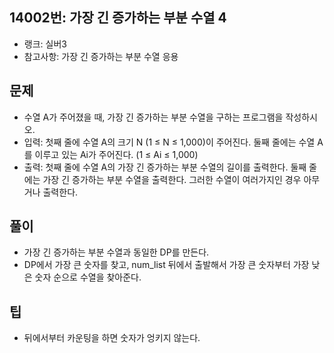 <h2>14002번: 가장 긴 증가하는 부분 수열 4</h2>
<ul>
  <li>랭크: 실버3</li>
  <li>참고사항: 가장 긴 증가하는 부분 수열 응용</li>
</ul>
<h2>문제</h2>
<ul>
  <li>수열 A가 주어졌을 때, 가장 긴 증가하는 부분 수열을 구하는 프로그램을 작성하시오.</li>
  <li>입력: 첫째 줄에 수열 A의 크기 N (1 ≤ N ≤ 1,000)이 주어진다. 둘째 줄에는 수열 A를 이루고 있는 Ai가 주어진다. (1 ≤ Ai ≤ 1,000)</li>
  <li>출력: 첫째 줄에 수열 A의 가장 긴 증가하는 부분 수열의 길이를 출력한다. 둘째 줄에는 가장 긴 증가하는 부분 수열을 출력한다. 그러한 수열이 여러가지인 경우 아무거나 출력한다.</li>
</ul>
<h2>풀이</h2>
<ul>
  <li>가장 긴 증가하는 부분 수열과 동일한 DP를 만든다.</li>
  <li>DP에서 가장 큰 숫자를 찾고, num_list 뒤에서 출발해서 가장 큰 숫자부터 가장 낮은 숫자 순으로 수열을 찾아준다.</li>
</ul>
<h2>팁</h2>
<ul>
  <li>뒤에서부터 카운팅을 하면 숫자가 엉키지 않는다.</li>
</ul>
